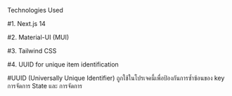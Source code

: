 Technologies Used

#1. Next.js 14

#2. Material-UI (MUI)

#3. Tailwind CSS

#4. UUID for unique item identification

#UUID (Universally Unique Identifier) ถูกใช้ในโปรเจคนี้เพื่อป้องกันการซ้ำซ้อนของ key การจัดการ State และ การจัดการ
```

